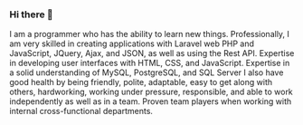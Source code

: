 ### Hi there 👋

I am a programmer who has the ability to learn new things. Professionally, I am very skilled in creating applications with Laravel web PHP and JavaScript, JQuery, Ajax, and JSON, as well as using the Rest API. Expertise in developing user interfaces with HTML, CSS, and JavaScript. Expertise in a solid understanding of MySQL, PostgreSQL, and SQL Server I also have good health by being friendly, polite, adaptable, easy to get along with others, hardworking, working under pressure, responsible, and able to work independently as well as in a team. Proven team players when working with internal cross-functional departments.

<!-- I am a programmer who has the ability to learn new things. I am good at PHP, Javascript, JQuery, Ajax, Node.js, REST APIs, RESTful Service, Vue.js, Java, HTML, and CSS. The frameworks that I have just mastered are Laravel, Bootstrap, Tailwind CSS, EasyUI, Cordova, and MobileUi. The database that I just mastered is MySQL, and PostgreSQL. -->
<!--
**syarifhidayat-id/syarifhidayat-id** is a ✨ _special_ ✨ repository because its `README.md` (this file) appears on your GitHub profile.

Here are some ideas to get you started:

- 🔭 I’m currently working on ...
- 🌱 I’m currently learning ...
- 👯 I’m looking to collaborate on ...
- 🤔 I’m looking for help with ...
- 💬 Ask me about ...
- 📫 How to reach me: ...
- 😄 Pronouns: ...
- ⚡ Fun fact: ...
-->
